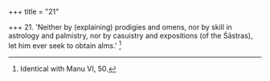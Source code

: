 +++
title = "21"

+++
21. 'Neither by (explaining) prodigies and omens, nor by skill in astrology and palmistry, nor by casuistry and expositions (of the Śāstras), let him ever seek to obtain alms.' [^13] 


[^13]:  Identical with Manu VI, 50.
